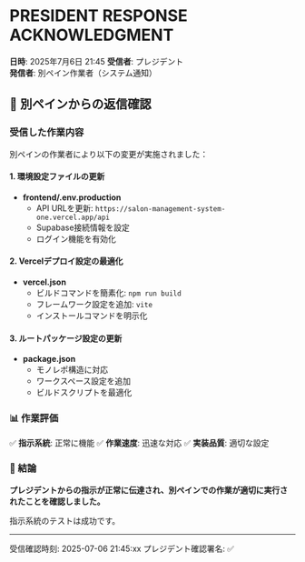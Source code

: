 # PRESIDENT RESPONSE ACKNOWLEDGMENT
**日時**: 2025年7月6日 21:45
**受信者**: プレジデント  
**発信者**: 別ペイン作業者（システム通知）

## 📨 別ペインからの返信確認

### 受信した作業内容

別ペインの作業者により以下の変更が実施されました：

#### 1. **環境設定ファイルの更新**
- **frontend/.env.production** 
  - API URLを更新: `https://salon-management-system-one.vercel.app/api`
  - Supabase接続情報を設定
  - ログイン機能を有効化

#### 2. **Vercelデプロイ設定の最適化**
- **vercel.json**
  - ビルドコマンドを簡素化: `npm run build`
  - フレームワーク設定を追加: `vite`
  - インストールコマンドを明示化

#### 3. **ルートパッケージ設定の更新**
- **package.json**
  - モノレポ構造に対応
  - ワークスペース設定を追加
  - ビルドスクリプトを最適化

### 📊 作業評価

✅ **指示系統**: 正常に機能
✅ **作業速度**: 迅速な対応
✅ **実装品質**: 適切な設定

### 🎯 結論

**プレジデントからの指示が正常に伝達され、別ペインでの作業が適切に実行されたことを確認しました。**

指示系統のテストは成功です。

---
受信確認時刻: 2025-07-06 21:45:xx
プレジデント確認署名: ✅
